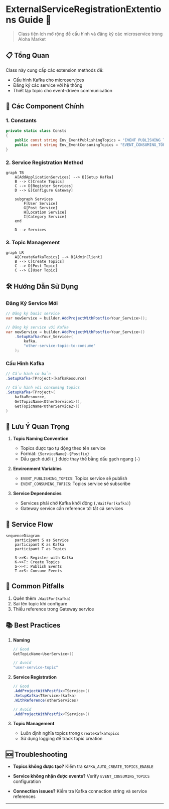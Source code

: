 # ExternalServiceRegistrationExtentions Guide 🔧

> Class tiện ích mở rộng để cấu hình và đăng ký các microservice trong Aloha Market

## 📋 Tổng Quan

Class này cung cấp các extension methods để:
- Cấu hình Kafka cho microservices
- Đăng ký các service với hệ thống
- Thiết lập topic cho event-driven communication

## 🔑 Các Component Chính

### 1. Constants
```csharp
private static class Consts
{
    public const string Env_EventPublishingTopics = "EVENT_PUBLISHING_TOPICS";
    public const string Env_EventConsumingTopics = "EVENT_CONSUMING_TOPICS";
}
```

### 2. Service Registration Method
```mermaid
graph TB
    A[AddApplicationServices] --> B[Setup Kafka]
    B --> C[Create Topics]
    C --> D[Register Services]
    D --> E[Configure Gateway]

    subgraph Services
        F[User Service]
        G[Post Service]
        H[Location Service]
        I[Category Service]
    end

    D --> Services
```

### 3. Topic Management
```mermaid
graph LR
    A[CreateKafkaTopics] --> B[AdminClient]
    B --> C[Create Topics]
    C --> D[Post Topic]
    C --> E[User Topic]
```

## 🛠️ Hướng Dẫn Sử Dụng

### Đăng Ký Service Mới

```csharp
// Đăng ký basic service
var newService = builder.AddProjectWithPostfix<Your_Service>();

// Đăng ký service với Kafka
var newService = builder.AddProjectWithPostfix<Your_Service>()
    .SetupKafka<Your_Service>(
        kafka,
        "other-service-topic-to-consume"
    );
```

### Cấu Hình Kafka

```csharp
// Cấu hình cơ bản
.SetupKafka<TProject>(kafkaResource)

// Cấu hình với consuming topics
.SetupKafka<TProject>(
    kafkaResource,
    GetTopicName<OtherService1>(),
    GetTopicName<OtherService2>()
)
```

## 📝 Lưu Ý Quan Trọng

1. **Topic Naming Convention**
   - Topics được tạo tự động theo tên service
   - Format: `{ServiceName}-{Postfix}`
   - Dấu gạch dưới (`_`) được thay thế bằng dấu gạch ngang (`-`)

2. **Environment Variables**
   - `EVENT_PUBLISHING_TOPICS`: Topics service sẽ publish
   - `EVENT_CONSUMING_TOPICS`: Topics service sẽ subscribe

3. **Service Dependencies**
   - Services phải chờ Kafka khởi động (`.WaitFor(kafka)`)
   - Gateway service cần reference tới tất cả services

## 🔄 Service Flow

```mermaid
sequenceDiagram
    participant S as Service
    participant K as Kafka
    participant T as Topics
    
    S->>K: Register with Kafka
    K->>T: Create Topics
    S->>T: Publish Events
    T->>S: Consume Events
```

## 🚫 Common Pitfalls

1. Quên thêm `.WaitFor(kafka)`
2. Sai tên topic khi configure
3. Thiếu reference trong Gateway service

## 📚 Best Practices

1. **Naming**
   ```csharp
   // Good
   GetTopicName<UserService>()
   
   // Avoid
   "user-service-topic"
   ```

2. **Service Registration**
   ```csharp
   // Good
   .AddProjectWithPostfix<TService>()
   .SetupKafka<TService>(kafka)
   .WithReference(otherServices)
   
   // Avoid
   .AddProjectWithPostfix<TService>()
   ```

3. **Topic Management**
   - Luôn định nghĩa topics trong `CreateKafkaTopics`
   - Sử dụng logging để track topic creation

## 🆘 Troubleshooting

- **Topics không được tạo?**
  Kiểm tra `KAFKA_AUTO_CREATE_TOPICS_ENABLE`

- **Service không nhận được events?**
  Verify `EVENT_CONSUMING_TOPICS` configuration

- **Connection issues?**
  Kiểm tra Kafka connection string và service references

---